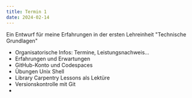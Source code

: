 ```yaml
---
title: Termin 1
date: 2024-02-14
---
```


Ein Entwurf für meine Erfahrungen in der ersten Lehreinheit "Technische Grundlagen"

* Organisatorische Infos: Termine, Leistungsnachweis...
* Erfahrungen und Erwartungen
* GitHub-Konto und Codespaces
* Übungen Unix Shell
* Library Carpentry Lessons als Lektüre
* Versionskontrolle mit Git
* 

